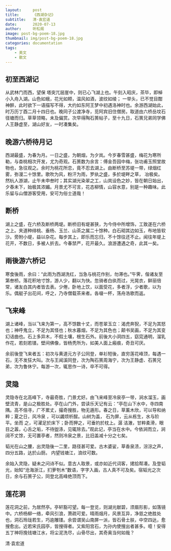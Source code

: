 ```yaml
---
layout:     post
title:      《西湖杂记》
subtitle:   清·袁宏道
date:       2020-07-13
author:     听松阁
image: post-bg-poem-18.jpg
thumbnail: img/post-bg-poem-18.jpg
categories: documentation
tags:
    - 美文
    - 散文
---
```



## 初至西湖记

从武林门而西，望保 塔突兀层崖中，则已心飞湖上也。午刻入昭庆，茶毕，即棹小入舟入湖。山色如蛾，花光如颊，温风如酒，波纹如绫； 一举头，已不觉目酣神醉，此时欲下一语描写不得，大约如东阿王梦中初遇洛神时也。余游西湖始此，时万历丁酉二月十四日也。晚同子公渡净寺，觅阿宾旧住僧房。取道由六桥岳坟石径塘而归。草草领略，未及偏赏。次早得陶石篑帖子，至十九日，石篑兄弟同学佛人王静虚至，湖山好友，一时凑集矣。

## 晚游六桥待月记

西湖最盛，为春为月。一日之盛，为朝烟，为夕岚。今岁春雪甚盛，梅花为寒所勒，与杳桃相次开发，尤为奇观。石篑数为余言：傅金吾园中梅，张功甫玉照堂故物也，急往观之。余时为桃花所恋，竟不忍去湖上。由断桥至苏堤一带，绿烟红雾，弥漫二十馀里。歌吹为风，粉汗为雨，罗纨之盛，多於堤畔之草， 冶极矣。然杭人游湖，止午未申叁时；其实湖光染翠之工，山岚设色之妙，皆在朝日始出，夕舂未下，始极其浓媚。月景尤不可言，花态柳情，山容水意，别是一种趣味。此乐留与山僧游客受用，安可为俗士道哉！

## 断桥

湖上之盛，在六桥及断桥两堤。断桥旧有堤甚狭，为今侍中所增饰，工致遂在六桥之上。夹道种绯桃、垂杨、玉兰、山茶之属二十馀种。白石砌其边如玉，布地皆软沙。旁附小堤，益以杂花。每步其上，即乐而忘归，不十馀往还不止。闻往年堤上花开，不数日，多被人折去。今春禁严，花开最久。浪游遭遇之奇，此其一矣。

## 雨後游六桥记

寒食後雨，余曰：“此雨为西湖洗红，当急与桃花作别，勿滞也。”午霁，偕诸友至第叁桥。落花积地寸馀，游人少，翻以为快。忽骑者白纨而过，光晃衣，鲜丽倍常，诸友白其内者皆去表。少倦，卧地上饮，以面受花，多者浮，少者歌，以为乐。偶艇子出花间，呼之，乃寺僧载茶来者。各啜一杯，荡舟浩歌而返。

## 飞来峰

湖上诸峰，当以飞来为第一，高不馀数十丈，而苍翠玉立：渴虎奔猊，不足为其怒也；神呼鬼立，不足为其怪也；秋水暮烟，不足为其色也；颠书吴画，不足为其变幻诘曲也。石上多异木，不假土壤，根生石外。前後大小洞四五，窈窕通明，溜乳作花，若刻若镂。壁间佛像，皆杨秃所为，如美人面上瘢痕，奇丑可厌。

余前後登飞来者五：初次与黄道元方子公同登，单衫短後，直穷莲花峰顶，每遇一石，无不发狂大叫。次与王闻溪同登，次为陶石篑周海宁，次为王静虚、石篑兄弟，次为鲁休宁。每游一次，辄思作一诗，卒不可得。

## 灵隐

灵隐寺在北高峰下，寺最奇胜，门景尤好。由飞来峰至冷泉亭一带，涧水溜玉，画壁流青，是山之极胜处。亭在山门外，尝读乐天记有云：“亭在山下水中，寺四南隅。高不倍寻，广不累丈，撮奇搜胜，物无遁形。春之日，草薰木欣，可以导和纳粹；夏之日，风冷泉 ，可以蠲烦析酲。山树为盖， 石为屏，云从栋生，水与阶平。坐而 之，可濯足於床下；卧而狎之，可垂钓於枕上。潺 洁澈，甘粹柔滑，眼目之嚣，心舌之垢，不待盥涤，见辄除去。”观此记，亭当在水中。今依涧而立，涧阔不丈馀，无可置亭者，然则冷泉之景，比旧盖减十分之七矣。

韬光在山之腰，出灵隐後一二里，路径甚可爱。古木婆娑，草香泉渍，淙淙之声，四分五路，达於山厨。 内望钱塘江，浪纹可数。

 


余始入灵隐，疑未之问诗不似。意古人取景，或亦如近代词客，捃拾帮凑。及登韬光，始知“沧海浙江，扪萝刳木”数语，字字入画，古人真不可及矣。宿韬光之次日，余与石篑子公，同登北高峰绝顶而下。

## 莲花洞

莲花洞之前，为居然亭。亭轩豁可望。每一登览，则湖光献碧，须眉形影，如落镜中。六桥杨柳一络，牵风引浪，萧疏可爱。晴雨烟月，风景互异，净慈之绝胜处也，洞石玲珑若生，巧逾雕镂。余尝谓吴山南屏一派，皆石骨土肤，中空四达，愈搜愈出。近若宋氏园亭，皆搜得者。又紫阳宫石，为孙内使搜出者甚多。噫！安得五丁神将挽钱塘江水，将尘泥洗尽，山骨尽出，其奇奥当何如哉？


清·袁宏道